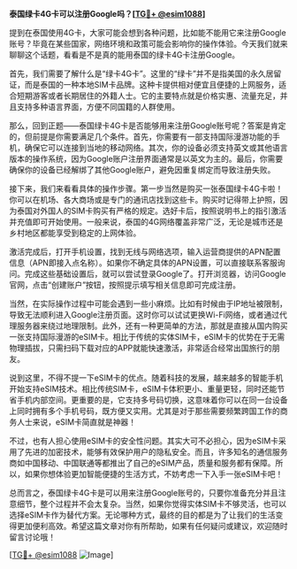 **泰国绿卡4G卡可以注册Google吗？[[TG💪+ @esim1088](https://t.me/s/esim1088)]**

提到在泰国使用4G卡，大家可能会想到各种问题，比如能不能用它来注册Google账号？毕竟在某些国家，网络环境和政策可能会影响你的操作体验。今天我们就来聊聊这个话题，看看是不是真的能用泰国的绿卡4G卡注册Google。

首先，我们需要了解什么是“绿卡4G卡”。这里的“绿卡”并不是指美国的永久居留证，而是泰国的一种本地SIM卡品牌。这种卡提供相对便宜且便捷的上网服务，适合短期游客或者长期居住的外籍人士。它的主要特点就是价格实惠、流量充足，并且支持多种语言界面，方便不同国籍的人群使用。

那么，回到正题——泰国绿卡4G卡是否能够用来注册Google账号呢？答案是肯定的，但前提是你需要满足几个条件。首先，你需要有一部支持国际漫游功能的手机，确保它可以连接到当地的移动网络。其次，你的设备必须支持英文或其他语言版本的操作系统，因为Google账户注册界面通常是以英文为主的。最后，你需要确保你的设备已经解绑了其他Google账户，避免因重复绑定而导致注册失败。

接下来，我们来看看具体的操作步骤。第一步当然是购买一张泰国绿卡4G卡啦！你可以在机场、各大商场或是专门的通讯店找到这些卡。购买时记得带上护照，因为泰国对外国人的SIM卡购买有严格的规定。选好卡后，按照说明书上的指引激活并充值即可开始使用。一般来说，泰国的4G网络覆盖非常广泛，无论是城市还是乡村地区都能享受到稳定的上网体验。

激活完成后，打开手机设置，找到无线与网络选项，输入运营商提供的APN配置信息（APN即接入点名称）。如果你不确定具体的APN设置，可以直接联系客服询问。完成这些基础设置后，就可以尝试登录Google了。打开浏览器，访问Google官网，点击“创建账户”按钮，按照提示填写相关信息即可完成注册。

当然，在实际操作过程中可能会遇到一些小麻烦。比如有时候由于IP地址被限制，导致无法顺利进入Google注册页面。这时你可以试试更换Wi-Fi网络，或者通过代理服务器来绕过地理限制。此外，还有一种更简单的方法，那就是直接从国内购买一张支持国际漫游的eSIM卡。相比于传统的实体SIM卡，eSIM卡的优势在于无需物理插拔，只需扫码下载对应的APP就能快速激活，非常适合经常出国旅行的朋友。

说到这里，不得不提一下eSIM卡的优点。随着科技的发展，越来越多的智能手机开始支持eSIM技术。相比传统SIM卡，eSIM卡体积更小、重量更轻，同时还能节省手机内部空间。更重要的是，它支持多号码切换，这意味着你可以在同一台设备上同时拥有多个手机号码，既方便又实用。尤其是对于那些需要频繁跨国工作的商务人士来说，eSIM卡简直就是神器！

不过，也有人担心使用eSIM卡的安全性问题。其实大可不必担心，因为eSIM卡采用了先进的加密技术，能够有效保护用户的隐私安全。而且，许多知名的通信服务商如中国移动、中国联通等都推出了自己的eSIM产品，质量和服务都有保障。所以，如果你想体验更加智能便捷的生活方式，不妨考虑一下入手一张eSIM卡吧！

总而言之，泰国绿卡4G卡是可以用来注册Google账号的，只要你准备充分并且注意细节，整个过程并不会太复杂。当然，如果你觉得实体SIM卡不够灵活，也可以选择eSIM卡作为替代方案。无论哪种方式，最终的目的都是为了让我们的生活变得更加便利高效。希望这篇文章对你有所帮助，如果有任何疑问或建议，欢迎随时留言讨论哦！

[[TG💪+ @esim1088](https://t.me/s/esim1088) ![Image](https://i.postimg.cc/4NQfJmqS/Snipaste-2025-05-13-00-14-12.png)]